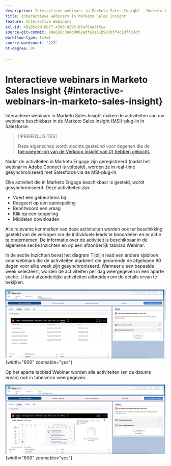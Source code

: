 ```yaml
---
description: Interactieve webinars in Marketo Sales Insight - Marketo Docs - Productdocumentatie
title: Interactieve webinars in Marketo Sales Insight
feature: Interactive Webinars
exl-id: 49185c9d-6b77-4360-929f-bfaf54a3f5ca
source-git-commit: 09a656c3a0d0002edfa1a61b987bff4c1dff33cf
workflow-type: tm+mt
source-wordcount: '223'
ht-degree: 0%

---
```


# Interactieve webinars in Marketo Sales Insight {#interactive-webinars-in-marketo-sales-insight}

Interactieve webinars in Marketo Sales Insight maken de activiteiten van uw webinars beschikbaar in de Marketo Sales Insight (MSI)-plug-in in Salesforce.

>[!PREREQUISITES]
>
>Deze eigenschap wordt slechts gesteund voor degenen die de [ toe:voegen-op van de Verkoop Insight van 0&rbrace; hebben gekocht.](https://business.adobe.com/products/marketo/sales-intelligence-engagement.html)

Nadat de activiteiten in Marketo Engage zijn geregistreerd (nadat het webinar in Adobe Connect is voltooid), worden ze in real-time gesynchroniseerd met Salesforce via de MSI-plug-in.

Elke activiteit die in Marketo Engage beschikbaar is gesteld, wordt gesynchroniseerd. Deze activiteiten zijn:

* Voert een gebeurtenis bij
* Reageert op een opiniepeiling
* Beantwoord een vraag
* Klik op een koppeling
* Middelen downloaden

Alle relevante kenmerken van deze activiteiten worden ook ter beschikking gesteld van de verkoper om de individuele leads te beoordelen en er actie te ondernemen. De informatie over de activiteit is beschikbaar in de algemene sectie Inzichten en op een afzonderlijk tabblad Webinar.

In de sectie Inzichten bevat het diagram Tijdlijn lead een andere sjabloon voor webinars die de activiteiten markeert die gedurende de afgelopen 90 dagen voor elke week zijn gesynchroniseerd. Wanneer u een bepaalde week selecteert, worden de activiteiten per dag weergegeven in een aparte sectie. U kunt afzonderlijke activiteiten uitbreiden om de details ervan te bekijken.

![](assets/interactive-webinars-in-marketo-sales-insight-1.png){width="800" zoomable="yes"}

Op het aparte tabblad Webinar worden alle activiteiten (en de datums ervan) ook in tabelvorm weergegeven.

![](assets/interactive-webinars-in-marketo-sales-insight-2.png){width="800" zoomable="yes"}
